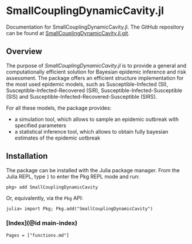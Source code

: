 # SmallCouplingDynamicCavity.jl

Documentation for SmallCouplingDynamicCavity.jl. The GitHub repository can be found at [SmallCouplingDynamicCavity.jl.git](https://github.com/Mattiatarabolo/SmallCouplingDynamicCavity.jl).


## Overview

The purpose of _SmallCouplingDynamicCavity.jl_ is to provide a general and computationally efficient solution for Bayesian epidemic inference and risk assessment. The package offers an efficient structure implementation for the most used epidemic models, such as Susceptible-Infected (SI), Susceptible-Infected-Recovered (SIR), Susceptible-Infected-Susceptible (SIS) and Susceptible-Infected-Recovered-Susceptible (SIRS).

For all these models, the package provides:

- a simulation tool, which allows to sample an epidemic outbreak with specified parameters
- a statistical inference tool, which allows to obtain fully bayesian estimates of the epidemic uotbreak

## Installation

The package can be installed with the Julia package manager.
From the Julia REPL, type `]` to enter the Pkg REPL mode and run:

```julia-repl
pkg> add SmallCouplingDynamicCavity
```

Or, equivalently, via the `Pkg` API:

```julia-repl
julia> import Pkg; Pkg.add("SmallCouplingDynamicCavity")
```

### [Index](@id main-index)

```@index
Pages = ["functions.md"]
```